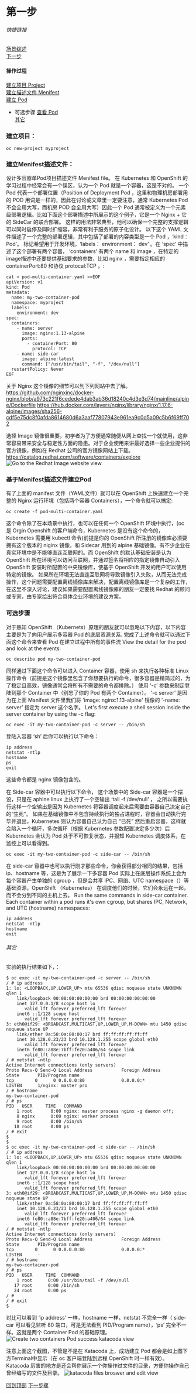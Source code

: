 # 第一步
###### 快捷链接
[场景综述](../KubernetesAPIFund.md) <br>
[下一步](Step2.md) <br>

#### 操作过程
[建立项目 Project](#建立项目) <br>
[建立描述文件 Menifest](#建立menifest描述文件) <br>
[建立 Pod](#基于描述文件建立Pod) <br>
   - 可选步骤
      [查看 Pod](#可选步骤) <br>
      [其它](#其它) <br>

### 建立项目：

```
oc new-project myproject
```

### 建立Menifest描述文件：
设计多容器单Pod项目描述文件 Menifest file。
在 Kubernetes 和 OpenShift 的学习过程中经常会有一个误区，认为一个 Pod 就是一个容器，这是不对的。 一个 Pod 代表一个部署位置（Position of Deployment Pod ，这里和物理机房部署用的 POD 用词是一样的，因此在讨论或文章里一定要注意，通常 Kubernetes Pod 不会全用大写，而机房 POD 会全用大写）因此一个 Pod 通常被定义为一个元素级部署逻辑。比如下面这个部署描述中所展示的这个例子，它是一个 Nginx + 它的 SideCar 的联合部署。 这样的用法非常典型，他可以确保一个完整的支撑逻辑可以同时启停及同时扩缩容，非常有利于服务的原子化设计。
以下这个 YAML 文件描述了一个完整的部署逻辑，其中包括了部署的内容类型是一个 Pod ，‘kind： Pod’。 标记希望用于开发环境，‘labels： environment： dev’ 。在 ‘spec’ 中描述了这个部署有两个容器， ‘containers’ 有两个 name 和 image ，在特定的image描述中还要提供基础要求的参数，比如 nginx ，需要指定相应的 containerPort:80 和协议 protocal:TCP 。:
```
cat > pod-multi-container.yaml <<EOF
apiVersion: v1
kind: Pod
metadata:
  name: my-two-container-pod
  namespace: myproject
  labels:
    environment: dev
spec:
  containers:
    - name: server
      image: nginx:1.13-alpine
      ports:
        - containerPort: 80
          protocol: TCP
    - name: side-car
      image: alpine:latest
      command: ["/usr/bin/tail", "-f", "/dev/null"]
  restartPolicy: Never
EOF
```
关于 Nginx 这个镜像的细节可以到下列网站中去了解。 
https://github.com/nginxinc/docker-nginx/blob/a973c221f6cedede4dab3ab36d18240c4d3e3d74/mainline/alpine/Dockerfile
https://hub.docker.com/layers/nginx/library/nginx/1.17.6-alpine/images/sha256-cdf5e75dc8f0afda8614680d6a3aaf77807943e961ea9c0d5a09c5b6f69ff702

选择 Image 镜像很重要，初学者为了方便通常随便从网上查找一个就使用，这非常容易带来安全与稳定性方面的隐患。对于企业使用来讲最好选择一些企业提供的官方镜像，例如在 Redhat 公司的官方镜像网站上下载。
https://catalog.redhat.com/software/containers/explore <br>
![Go to the Redhat Image website view](snapshort/Redhat_image_snapshort.jpg)

### 基于Menifest描述文件建立Pod
有了上面的 manifest 文件（YAML文件）就可以在 OpenShift 上快速建立一个完整的 Nginx 运行环境（包括两个容器 Containers），一个命令就可以搞定:
```
oc create -f pod-multi-container.yaml
```
这个命令除了在本场景中执行，也可以在任何一个 OpenShift 环境中执行，(oc 是 Orgin Openshift 的客户端命令，Kubernetes 是没有这个命令的，Kubernetes 需要用 kubectl 命令)前提是你的 OpenShift 所注册的镜像库必须要拥有这个版本的 niginx 镜像，和 Sidecar 用到的 alpine 基础镜像。有不少企业在真实环境中是不能够直连互联网的。而 OpenShift 的默认基础安装是认为 OpenShift 所在环境可以访问互联网，并通过签名将相应的指定镜像自动引入 OpenShift 安装时所配置的中央镜像库，使基于 OpenShift 开发的用户可以使用特定的镜像。 如果所在环境无法直连互联网将导致镜像引入失败，从而无法完成操作，这个问题需要配置离线镜像库来解决，配置离线镜像库是一个复杂的工作，在这里不深入讨论，建议如果需要配置离线镜像库的朋友一定要找 Redhat 的顾问或专家，由专家给出符合具体企业环境的建议方案。

### 可选步骤
对于熟知 OpenShift （Kubernets）原理的朋友就可以忽略以下内容，以下内容主要是为了向用户展示多容器 Pod 的底层资源关系.
完成了上述命令就可以通过下面这个命令来查看 Pod 在建立过程中所有的事件流
View the detail for the pod and look at the events:
```
oc describe pod my-two-container-pod
```

同样通过下面这个命令可以进入 Container 容器，使用 sh 来执行各种标准 Linux 操作命令（前提是这个镜像里包含了你想要执行的命令，很多容器是精简过的，为了稳定且高效，镜像通常会将所有不需要的命令都排除。）
使用 ‘-c’ 参数来制定登陆到那个 Container 中（别忘了你的 Pod 有两个 Container）。 ‘-c server’ 是因为在上面 Manifest 文件里我们将 'image: nginx:1.13-alpine' 镜像的 ‘-name: server’ 指定为 server 这个名字。
Let's first execute a shell session inside the server container by using the -c flag:
```
oc exec -it my-two-container-pod -c server -- /bin/sh
```
登陆入容器 ‘sh’ 后你可以执行以下命令：
```
ip address
netstat -ntlp
hostname
ps
exit
```
这些命令都是 nginx 镜像包含的。

在 Side-car 容器中可以执行以下命令， 这个场景中的 Side-car 容器是一个摆设，只是在 aphine linux 上执行了一个空输出 ‘tail -f /dev/null’ ， 之所以需要执行这样一个空输出是因为 Kubernetes 将容器调度起来后需要由容器自己决定自己的“生死”。 如果在基础镜像中不包含持续执行的独占进程时，容器会自动执行完毕并退出，Kubernetes 则认为容器自己认为自己 “已死” 然后重启容器，这样就会陷入一个循环，多次循环（根据 Kubernetes 参数配置决定多少次）后 Kubernetes 会认为 Pod 处于不可恢复状态，并报知 Kubernetes 调度体系，在监控上可以看得到。
```
oc exec -it my-two-container-pod -c side-car -- /bin/sh
```

在 side-car 容器中也可以执行刚才那些命令，你会获得部分相同的结果，包括 ip、hostname 等，这是为了展示一下多容器 Pod 实际上在底层操作系统上会为每个容器产生单独的 cgroup ，但是会共享 IPC、网络、UTC namespace（）等基础资源，OpenShift （Kubernetes） 在调度他们的时候，它们会永远在一起，而不会分到不同的主机上去。
Run the same commands in side-car container. Each container within a pod runs it's own cgroup, but shares IPC, Network, and UTC (hostname) namespaces:
```
ip address
netstat -ntlp
hostname
exit
```

###### 其它
实验的执行结果如下，：
```
$ oc exec -it my-two-container-pod -c server -- /bin/sh
/ # ip address
1: lo: <LOOPBACK,UP,LOWER_UP> mtu 65536 qdisc noqueue state UNKNOWN qlen 1
    link/loopback 00:00:00:00:00:00 brd 00:00:00:00:00:00
    inet 127.0.0.1/8 scope host lo
       valid_lft forever preferred_lft forever
    inet6 ::1/128 scope host
       valid_lft forever preferred_lft forever
3: eth0@if29: <BROADCAST,MULTICAST,UP,LOWER_UP,M-DOWN> mtu 1450 qdisc noqueue state UP
    link/ether 0a:58:0a:80:00:17 brd ff:ff:ff:ff:ff:ff
    inet 10.128.0.23/23 brd 10.128.1.255 scope global eth0
       valid_lft forever preferred_lft forever
    inet6 fe80::a88e:7bff:fe20:a406/64 scope link
       valid_lft forever preferred_lft forever
/ # netstat -ntlp
Active Internet connections (only servers)
Proto Recv-Q Send-Q Local Address           Foreign Address         State       PID/Program name
tcp        0      0 0.0.0.0:80              0.0.0.0:*               LISTEN      1/nginx: master pro
/ # hostname
my-two-container-pod
/ # ps
PID   USER     TIME   COMMAND
    1 root       0:00 nginx: master process nginx -g daemon off;
    8 nginx      0:00 nginx: worker process
    9 root       0:00 /bin/sh
   18 root       0:00 ps
/ # exit
$
$
$ oc exec -it my-two-container-pod -c side-car -- /bin/sh
/ # ip address
1: lo: <LOOPBACK,UP,LOWER_UP> mtu 65536 qdisc noqueue state UNKNOWN qlen 1
    link/loopback 00:00:00:00:00:00 brd 00:00:00:00:00:00
    inet 127.0.0.1/8 scope host lo
       valid_lft forever preferred_lft forever
    inet6 ::1/128 scope host
       valid_lft forever preferred_lft forever
3: eth0@if29: <BROADCAST,MULTICAST,UP,LOWER_UP,M-DOWN> mtu 1450 qdisc noqueue state UP
    link/ether 0a:58:0a:80:00:17 brd ff:ff:ff:ff:ff:ff
    inet 10.128.0.23/23 brd 10.128.1.255 scope global eth0
       valid_lft forever preferred_lft forever
    inet6 fe80::a88e:7bff:fe20:a406/64 scope link
       valid_lft forever preferred_lft forever
/ # netstat -ntlp
Active Internet connections (only servers)
Proto Recv-Q Send-Q Local Address           Foreign Address         State       PID/Program name
tcp        0      0 0.0.0.0:80              0.0.0.0:*               LISTEN      -
/ # hostname
my-two-container-pod
/ # ps
PID   USER     TIME  COMMAND
    1 root      0:00 /usr/bin/tail -f /dev/null
   17 root      0:00 /bin/sh
   24 root      0:00 ps
/ #
/ # exit
$
```
对比可以看到 ‘ip address’ 一样，hostname 一样，netstat 不完全一样（ side-car 可以看见监听 80 端口，可是无法看到 PID/Program name），‘ps’ 完全不一样。这就是两个 Container Pod 的基础原理。
![Create two containers Pod success katacoda view](snapshort/katacoda_twoContainer_snapshort.jpg)

注意上面这个截图，不管是不是在 Katacoda 上，成功建立 Pod 都会是如上图下方Terminal中显示（在 oc 客户端登陆到远程 OpenShift 时一样有效）。 Katacoda 厉害的地方是还会帮你展示一个你操作过文件的目录，方便你操作自己曾经编写的文件及目录。
![katacoda files broswer and edit view](snapshort/katacoda_edit_file_snapshort.jpg)

[回到顶部](#第一步)
[下一步骤](#Step2.md)